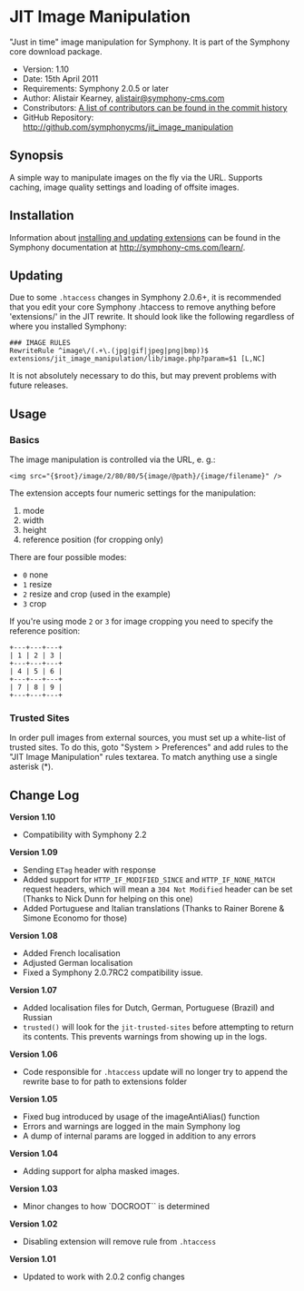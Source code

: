 # JIT Image Manipulation #

"Just in time" image manipulation for Symphony.
It is part of the Symphony core download package.

- Version: 1.10
- Date: 15th April 2011
- Requirements: Symphony 2.0.5 or later
- Author: Alistair Kearney, alistair@symphony-cms.com
- Constributors: [A list of contributors can be found in the commit history](http://github.com/symphonycms/jit_image_manipulation/commits/master)
- GitHub Repository: <http://github.com/symphonycms/jit_image_manipulation>

## Synopsis

A simple way to manipulate images on the fly via the URL. Supports caching, image quality settings and loading of offsite images.

## Installation

Information about [installing and updating extensions](http://symphony-cms.com/learn/tasks/view/install-an-extension/) can be found in the Symphony documentation at <http://symphony-cms.com/learn/>.

## Updating

Due to some `.htaccess` changes in Symphony 2.0.6+, it is recommended that you edit your core Symphony .htaccess to remove anything
before 'extensions/' in the JIT rewrite. It should look like the following regardless of where you installed Symphony:

	### IMAGE RULES	
	RewriteRule ^image\/(.+\.(jpg|gif|jpeg|png|bmp))$ extensions/jit_image_manipulation/lib/image.php?param=$1 [L,NC]

It is not absolutely necessary to do this, but may prevent problems with future releases.

## Usage

### Basics

The image manipulation is controlled via the URL, e. g.:

	<img src="{$root}/image/2/80/80/5{image/@path}/{image/filename}" />

The extension accepts four numeric settings for the manipulation:

1. mode
2. width
3. height
4. reference position (for cropping only)

There are four possible modes:

- `0` none
- `1` resize
- `2` resize and crop (used in the example)
- `3` crop

If you're using mode `2` or `3` for image cropping you need to specify the reference position:

	+---+---+---+
	| 1 | 2 | 3 |
	+---+---+---+
	| 4 | 5 | 6 |
	+---+---+---+
	| 7 | 8 | 9 |
	+---+---+---+

### Trusted Sites

In order pull images from external sources, you must set up a white-list of trusted sites. To do this, goto "System > Preferences" and add rules to the "JIT Image Manipulation" rules textarea. To match anything use a single asterisk (*).

## Change Log

**Version 1.10**

- Compatibility with Symphony 2.2

**Version 1.09**

- Sending `ETag` header with response
- Added support for `HTTP_IF_MODIFIED_SINCE` and `HTTP_IF_NONE_MATCH` request headers, which will mean a `304 Not Modified` header can be set (Thanks to Nick Dunn for helping on this one)
- Added Portuguese and Italian translations (Thanks to Rainer Borene & Simone Economo for those)

**Version 1.08**

- Added French localisation
- Adjusted German localisation
- Fixed a Symphony 2.0.7RC2 compatibility issue.

**Version 1.07**

- Added localisation files for Dutch, German, Portuguese (Brazil) and Russian
- `trusted()` will look for the `jit-trusted-sites` before attempting to return its contents. This prevents warnings from showing up in the logs.

**Version 1.06**

- Code responsible for `.htaccess` update will no longer try to append the rewrite base to for path to extensions folder 

**Version 1.05**

- Fixed bug introduced by usage of the imageAntiAlias() function
- Errors and warnings are logged in the main Symphony log
- A dump of internal params are logged in addition to any errors

**Version 1.04**

- Adding support for alpha masked images.

**Version 1.03**

- Minor changes to how `DOCROOT`` is determined

**Version 1.02**

- Disabling extension will remove rule from `.htaccess`

**Version 1.01**

- Updated to work with 2.0.2 config changes
